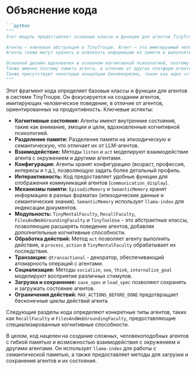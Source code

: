 # Объяснение кода

```markdown
```python
"""
Этот модуль предоставляет основные классы и функции для агентов TinyTroupe.

Агенты – ключевая абстракция в TinyTroupe. Агент – это имитируемый человек или сущность, способная взаимодействовать с другими агентами и окружением, получая стимулы и производя действия. У агентов есть когнитивные состояния, которые обновляются по мере взаимодействия с окружением и другими агентами.
Агенты также могут хранить и извлекать информацию из памяти и выполнять действия в окружении. В отличие от агентов, цель которых – предоставлять поддержку для AI-ассистентов или других инструментов повышения продуктивности, агенты TinyTroupe нацелены на представление человекоподобного поведения, которое включает в себя особенности, эмоции и другие человекоподобные черты, которых нельзя ожидать от инструмента повышения продуктивности.

Основной дизайн вдохновлен в основном когнитивной психологией, поэтому у агентов есть различные внутренние когнитивные состояния, такие как внимание, эмоции и цели.
Также именно поэтому память агента, в отличие от других платформ агентов на базе LLM, имеет тонкие внутренние разделения, в частности, между эпизодической и семантической памятью.
Также присутствуют некоторые концепции бихевиоризма, такие как идея «стимула» и «отклика» в методах listen и act, которые являются ключевыми абстракциями для понимания того, как агенты взаимодействуют с окружением и другими агентами.
"""
```

Этот фрагмент кода определяет базовые классы и функции для агентов в системе TinyTroupe.  Он фокусируется на создании агентов, имитирующих человеческое поведение, в отличие от агентов, ориентированных на продуктивность.  Ключевые аспекты:

* **Когнитивные состояния:** Агенты имеют внутренние состояния, такие как внимание, эмоции и цели, вдохновленные когнитивной психологией.
* **Разделение памяти:**  Разделение памяти на эпизодическую и семантическую, что отличает их от LLM-агентов.
* **Взаимодействие:**  Методы `listen` и `act` моделируют взаимодействие агента с окружением и другими агентами.
* **Конфигурация:** Агенты хранят конфигурацию (возраст, профессия, интересы и т.д.), позволяющую задать более детальный профиль.
* **Интерактивность:**  Код предоставляет удобные функции для отображения коммуникаций агентов (`communication_display`).
* **Механизмы памяти:** `EpisodicMemory` и `SemanticMemory` хранят информацию в разных форматах (эпизодические данные и семантические знания).  `SemanticMemory` использует `llama-index` для индексации документов.
* **Модульность:** `TinyMentalFaculty`, `RecallFaculty`, `FilesAndWebGroundingFaculty` и `TinyToolUse` - это абстрактные классы, позволяющие расширять поведение агентов, добавляя дополнительные когнитивные способности.
* **Обработка действий:**  Метод `act` позволяет агенту выполнять действия, а `process_action` в `TinyMentalFaculty` обрабатывает их последствия.
* **Транзакции:** `@transactional` - декоратор, обеспечивающий атомарность операций с агентами.
* **Социализация:** Методы `socialize`, `see`, `think`, `internalize_goal` моделируют восприятие различных стимулов.
* **Загрузка и сохранение:**  `save_spec` и `load_spec` позволяют сохранять и загружать состояние агентов.
* **Ограничения действий:**  `MAX_ACTIONS_BEFORE_DONE` предотвращает бесконечные циклы действий агента.


Следующие разделы кода определяют конкретные типы агентов, таких как `RecallFaculty` и `FilesAndWebGroundingFaculty`, предоставляющие специализированные когнитивные способности.


В целом, код нацелен на создание сложных, человекоподобных агентов с гибкой памятью и возможностью взаимодействия с окружением и другими агентами.  Он использует  `llama-index` для работы с семантической памятью, а также предоставляет методы для загрузки и сохранения агентов и их состояния.
```
